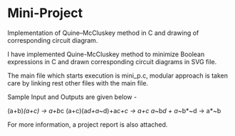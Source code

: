 # Mini-Project

Implementation of Quine–McCluskey method in C and drawing of corresponding circuit diagram.

I have implemented Quine-McCluskey method to minimize Boolean expressions in C and drawn corresponding circuit diagrams in SVG file.

The main file which starts execution is mini_p.c, modular approach is taken care by linking rest other files with the main file.

Sample Input and Outputs are given below -

(a+b)*(a+c) -> a+b*c
(a+c)(a*d+a*~d)+a*c+c -> a+c
a*~b*d + a*~b*~d -> a*~b

For more information, a project report is also attached.

